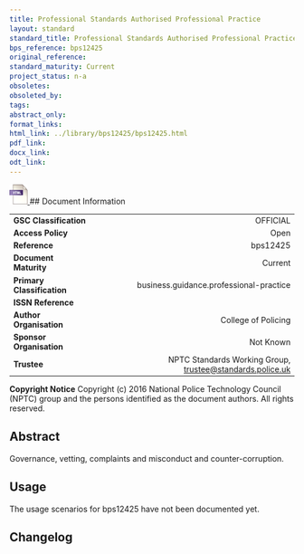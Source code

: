 ```yaml
---
title: Professional Standards Authorised Professional Practice
layout: standard
standard_title: Professional Standards Authorised Professional Practice
bps_reference: bps12425
original_reference: 
standard_maturity: Current
project_status: n-a
obsoletes: 
obsoleted_by: 
tags: 
abstract_only:
format_links:
html_link: ../library/bps12425/bps12425.html
pdf_link: 
docx_link: 
odt_link: 
---
```


<a target="_blank" href="../library/bps12425/bps12425.html">
    <img src="../images/html@0.5x.png" alt="html link" title="html link" style="max-height:35px;">
</a>
## Document Information

|||
| :------- | ------: |
| **GSC Classification**     | OFFICIAL |
| **Access Policy**          | Open |
| **Reference**              | bps12425  |
| **Document Maturity**      | Current |
| **Primary Classification** | business.guidance.professional-practice |
| **ISSN Reference**         |  |
| **Author Organisation**    |College of Policing|
| **Sponsor Organisation**   |Not Known|
| **Trustee**                | NPTC Standards Working Group, <a href="mailto:trustee@standards.police.uk?subject=bps12425 Professional Standards Authorised Professional Practice">trustee@standards.police.uk |

**Copyright Notice**
Copyright (c) 2016 National Police Technology Council (NPTC) group and the persons identified as the document authors. All rights reserved.

## Abstract
Governance, vetting, complaints and misconduct and counter-corruption.
        
## Usage
The usage scenarios for bps12425 have not been documented yet.

## Changelog

